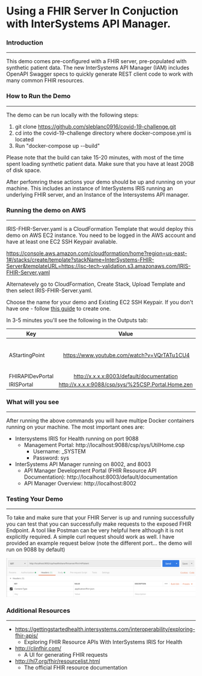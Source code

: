 # Using a FHIR Server In Conjuction with InterSystems API Manager.

### Introduction

------

This demo comes pre-configured with a FHIR server, pre-populated with synthetic patient data.  The new InterSystems API Manager (IAM) includes OpenAPI Swagger specs to quickly generate REST client code to work with many common FHIR resources.   

### How to Run the Demo

------

The demo can be run locally with the following steps:

1. git clone https://github.com/sleblanc0916/covid-19-challenge.git
2. cd into the covid-19-challenge directory where docker-compose.yml is located
3. Run "docker-compose up --build"

Please note that the build can take 15-20 minutes, with most of the time spent loading synthetic patient data.  Make sure that you have at least 20GB of disk space.

After perfomring these actions your demo should be up and running on your machine. This includes an instance of InterSystems IRIS running an underlying FHIR server, and an Instance of the Intersystems API manager.

### Running the demo on AWS

------

IRIS-FHIR-Server.yaml is a CloudFormation Template that would deploy this demo on AWS EC2 instance. You need to be logged in the AWS account and have at least one EC2 SSH Keypair avaliable. 

https://console.aws.amazon.com/cloudformation/home?region=us-east-1#/stacks/create/template?stackName=InterSystems-FHIR-Server&templateURL=https://isc-tech-validation.s3.amazonaws.com/IRIS-FHIR-Server.yaml

Alternatevely go to CloudFormation, Create Stack, Upload Template and then select IRIS-FHIR-Server.yaml.

Choose the name for your demo and Existing EC2 SSH Keypair. If you don't have one - follow [this guide](https://docs.aws.amazon.com/AWSEC2/latest/UserGuide/ec2-key-pairs.html) to create one.

In 3-5 minutes you'll see the following in the Outputs tab:

| Key | Value | Description |
| --- | :---: | :--- |
| AStartingPoint	| https://www.youtube.com/watch?v=VQrTATu1CU4	| It takes up to 10 minutes for all the resource to became avaliable after COMPLETE status is displayed. While you wait - watch the video and read: https://gettingstartedhealth.intersystems.com/interoperability/exploring-fhir-apis/ |
| FHIRAPIDevPortal	| http://x.x.x.x:8003/default/documentation	| FHIR API Catalog	|
| IRISPortal |	http://x.x.x.x:9088/csp/sys/%25CSP.Portal.Home.zen	| IRIS Management Portal |

### What will you see

------

After running the above commands you will have multipe Docker containers running on your machine. The most important ones are:

- Intersystems IRIS for Health running on port 9088 
  - Management Portal: http://localhost:9088/csp/sys/UtilHome.csp
    - Username: _SYSTEM 
    - Password: sys
- InterSystems API Manager running on 8002, and 8003
  - API Manager Development Portal (FHIR Resource API Documentation): http://localhost:8003/default/documentation
  - API Manager Overview: http://localhost:8002



### Testing Your Demo

------



To take and make sure that your FHIR Server is up and running successfully you can test that you can successfully make requests to the exposed FHIR Endpoint. A tool like Postman can be very helpful here although it is not explicitly required. A simple curl request should work as well. I have provided an example request below (note the different port... the demo will run on 9088 by default)


![Screen Shot 2020-02-10 at 12.08.49 PM](./TestingDemo.png)



### Additional Resources

------

- https://gettingstartedhealth.intersystems.com/interoperability/exploring-fhir-apis/	
  - Exploring FHIR Resource APIs With InterSystems IRIS for Health
- http://clinfhir.com/
  - A UI for generating FHIR requests
- http://hl7.org/fhir/resourcelist.html
  - The official FHIR resource documentation

